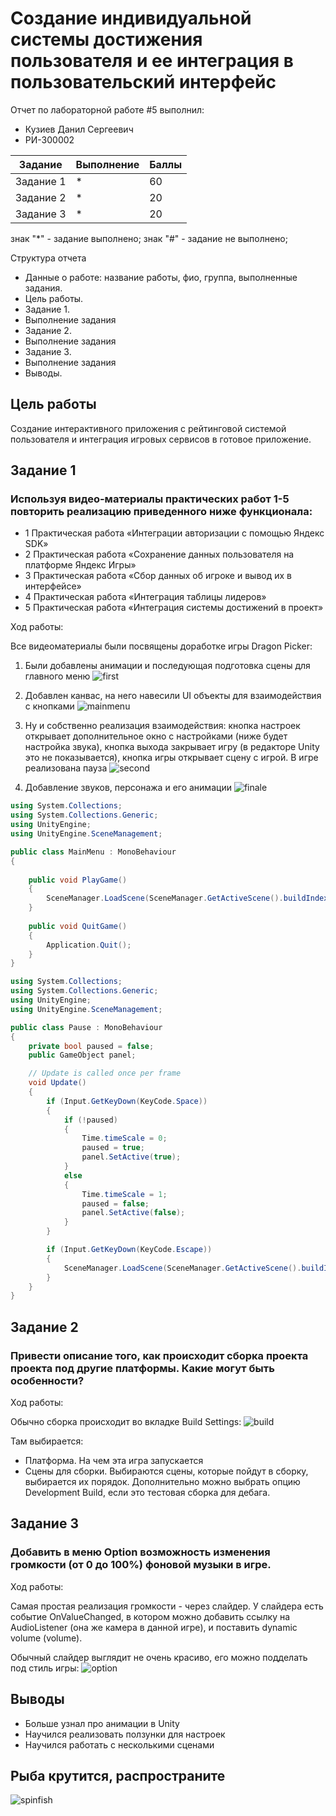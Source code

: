 # Создание индивидуальной системы достижения пользователя и ее интеграция в пользовательский интерфейс
Отчет по лабораторной работе #5 выполнил:
- Кузиев Данил Сергеевич
- РИ-300002

| Задание | Выполнение | Баллы |
| ------ | ------ | ------ |
| Задание 1 | * | 60 |
| Задание 2 | * | 20 |
| Задание 3 | * | 20 |

знак "*" - задание выполнено; знак "#" - задание не выполнено;

<!--  [![N|Solid](https://cldup.com/dTxpPi9lDf.thumb.png)](https://nodesource.com/products/nsolid) -->

<!-- [![Build Status](https://travis-ci.org/joemccann/dillinger.svg?branch=master)](https://travis-ci.org/joemccann/dillinger) -->

Структура отчета

- Данные о работе: название работы, фио, группа, выполненные задания.
- Цель работы.
- Задание 1.
- Выполнение задания
- Задание 2.
- Выполнение задания
- Задание 3.
- Выполнение задания
- Выводы.

## Цель работы
Cоздание интерактивного приложения с рейтинговой системой пользователя и интеграция игровых сервисов в готовое приложение.

## Задание 1
### Используя видео-материалы практических работ 1-5 повторить реализацию приведенного ниже функционала:
-	1 Практическая работа «Интеграции авторизации с помощью Яндекс SDK»
-	2 Практическая работа «Сохранение данных пользователя на платформе Яндекс Игры»
-	3 Практическая работа «Сбор данных об игроке и вывод их в интерфейсе»
-	4 Практическая работа «Интеграция таблицы лидеров»
-	5 Практическая работа «Интеграция системы достижений в проект» 

Ход работы:

Все видеоматериалы были посвящены доработке игры Dragon Picker:
1. Были добавлены анимации и последующая подготовка сцены для главного меню
![first](screenshots/First.gif)

2. Добавлен канвас, на него навесили UI объекты для взаимодействия с кнопками
![mainmenu](screenshots/MainMenu.png)

3. Ну и собственно реализация взаимодействия: кнопка настроек открывает дополнительное окно с настройками (ниже будет настройка звука),
   кнопка выхода закрывает игру (в редакторе Unity это не показывается), кнопка игры открывает сцену с игрой. В игре реализована пауза
![second](screenshots/Second.gif)

4. Добавление звуков, персонажа и его анимации
![finale](screenshots/finale.gif)

```c#
using System.Collections;
using System.Collections.Generic;
using UnityEngine;
using UnityEngine.SceneManagement;

public class MainMenu : MonoBehaviour
{
    
    public void PlayGame()
    {
        SceneManager.LoadScene(SceneManager.GetActiveScene().buildIndex + 1);
    }
    
    public void QuitGame()
    {
        Application.Quit();
    }
}
```

```c#
using System.Collections;
using System.Collections.Generic;
using UnityEngine;
using UnityEngine.SceneManagement;

public class Pause : MonoBehaviour
{
    private bool paused = false;
    public GameObject panel;

    // Update is called once per frame
    void Update()
    {
        if (Input.GetKeyDown(KeyCode.Space))
        {
            if (!paused)
            {
                Time.timeScale = 0;
                paused = true;
                panel.SetActive(true);
            }
            else
            {
                Time.timeScale = 1;
                paused = false;
                panel.SetActive(false);
            }
        }

        if (Input.GetKeyDown(KeyCode.Escape))
        {
            SceneManager.LoadScene(SceneManager.GetActiveScene().buildIndex - 1);
        }
    }
}
```

## Задание 2
### Привести описание того, как происходит сборка проекта проекта под другие платформы. Какие могут быть особенности? 

Ход работы:

Обычно сборка происходит во вкладке Build Settings:
![build](screenshots/build.png)

Там выбирается:
- Платформа. На чем эта игра запускается
- Сцены для сборки. Выбираются сцены, которые пойдут в сборку, выбирается их порядок.
Дополнительно можно выбрать опцию Development Build, если это тестовая сборка для дебага.

## Задание 3
### Добавить в меню Option возможность изменения громкости (от 0 до 100%) фоновой музыки в игре.

Ход работы:

Самая простая реализация громкости - через слайдер. У слайдера есть событие OnValueChanged, в котором можно добавить ссылку на AudioListener (она же камера в данной игре), и поставить dynamic volume (volume).

Обычный слайдер выглядит не очень красиво, его можно подделать под стиль игры:
![option](screenshots/Option.gif)

## Выводы
- Больше узнал про анимации в Unity
- Научился реализовать ползунки для настроек
- Научился работать с несколькими сценами

## Рыба крутится, распространите
  ![spinfish](screenshots/spin-fish.gif)

